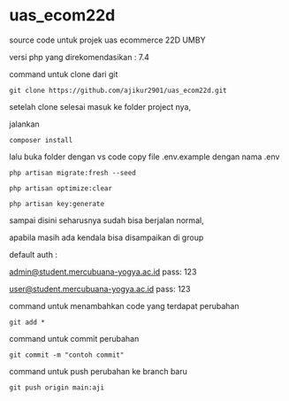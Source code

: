 # uas_ecom22d
source code untuk projek uas ecommerce 22D UMBY

versi php yang direkomendasikan : 7.4

command untuk clone dari git

``git clone https://github.com/ajikur2901/uas_ecom22d.git``

setelah clone selesai masuk ke folder project nya, 

jalankan

``composer install``

lalu buka folder dengan vs code
copy file .env.example dengan nama .env

``php artisan migrate:fresh --seed``

``php artisan optimize:clear``

``php artisan key:generate``

sampai disini seharusnya sudah bisa berjalan normal, 

apabila masih ada kendala bisa disampaikan di group

default auth :

admin@student.mercubuana-yogya.ac.id pass: 123

user@student.mercubuana-yogya.ac.id pass: 123

command untuk menambahkan code yang terdapat perubahan

``git add *``

command untuk commit perubahan

``git commit -m "contoh commit"``

command untuk push perubahan ke branch baru

``git push origin main:aji``
